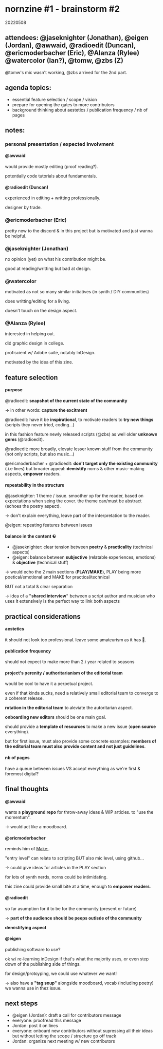 # nornzine #1 - brainstorm #2
20220508

## attendees: @jaseknighter (Jonathan), @eigen (Jordan), @awwaid, @radioedit (Duncan), @ericmoderbacher (Eric), @Alanza (Rylee) @watercolor (Ian?), @tomw, @zbs (Z)

@tomw's mic wasn't working, @zbs arrived for the 2nd part.


## agenda topics:

- essential feature selection / scope / vision
- prepare for opening the gates to more contributors
- background thinking about aestetics / publication frequency / nb of pages


## notes:

### personal presentation / expected involvment

#### @awwaid

would provide mostly editing (proof reading?).

potentially code tutorials about fundamentals.


#### @radioedit (Duncan)

experienced in editing + writting professionally.

designer by trade.


### @ericmoderbacher (Eric)

pretty new to the discord & in this project but is motivated and just wanna be helpful.


### @jaseknighter (Jonathan)

no opinion (yet) on what his contribution might be.

good at reading/writting but bad at design.


### @watercolor

motivated as not so many similar initiatives (in synth / DIY communities)

does writting/editing for a living.

doesn't touch on the design aspect.


### @Alanza (Rylee)

interested in helping out.

did graphic design in college.

profiscient w/ Adobe suite, notably InDesign.

motivated by the idea of this zine.


## feature selection

#### purpose

@radioedit: **snapshot of the current state of the community**

-> in other words: **capture the excitment**

@radioedit: have it be **inspirational**, to motivate readers to **try new things** (scripts they never tried, coding...)

in this fashion feature newly released scripts (@zbs) as well older **unknown gems** (@radioedit).

@radioedit: more broadly, elevate lesser known stuff from the community (not only scripts, but also music...)

@ericmoderbacher + @radioedit: **don't target only the existing community** (.i.e lines) but broader appeal: **demistify** norns & other music-making aspects, **empower** readers.


#### repeatability in the structure

@jaseknighter: 1 theme / issue. smoother xp for the reader, based on expectations when seing the cover.
the theme can/must be abstract (echoes the poetry aspect).

-> don't explain everything, leave part of the interpretation to the reader.

@eigen: repeating features between issues


#### balance in the content ☯

- @jaseknighter: clear tension between **poetry** & **practicality** (technical aspects)
- @eigen: balance between **subjective** (relatable experiences, emotions) & **objective** (technical stuff)

-> would echo the 2 main sections (**PLAY/MAKE**), PLAY being more poetical/emotional and MAKE for practical/technical

BUT not a total & clear separation️

-> idea of a **"shared interview"** between a script author and musician who uses it extensively is the perfect way to link both aspects


## practical considerations

#### aestetics

it should not look too professional. leave some amateurism as it has 💖.


#### publication frequency

should not expect to make more than 2 / year
related to seasons


#### project's perenity / authoritarianism of the editorial team

would be cool to have it a perpetual project.

even if that kinda sucks, need a relatively small editorial team to converge to a coherent release.

**rotation in the editorial team** to aleviate the autoritarian aspect.

**onboarding new editors** should be one main goal.

should provide a **template of resources** to make a new issue (**open source** everything).

but for first issue, must also provide some concrete examples: **members of the editorial team must also provide content and not just guidelines**.


#### nb of pages

have a queue between issues VS accept everything as we're first & foremost digital?



## final thoughts

#### @awwaid

wants a **playground repo** for throw-away ideas & WIP articles. to "use the momentum".

-> would act like a moodboard.


#### @ericmoderbacher

reminds him of [Make:](https://makezine.com/).

"entry level" can relate to scripting BUT also mic level, using github...

-> could give ideas for articles in the PLAY section

for lots of synth nerds, norns could be intimidating.

this zine could provide small bite at a time, enough to **empower readers**.


#### @radioedit

so far asumption for it to be for the community (present or future)

-> **part of the audience should be peeps outisde of the community**

**demistifying aspect**


#### @eigen

publishing software to use?

ok w/ re-learning inDesign if that's what the majority uses, or even step down of the publishing side of things.

for design/protoyping, we could use whatever we want!

-> also have a **"tag soup"** alongside moodboard, vocab (including poetry) we wanna use in thez issue.


## next steps

* @eigen (Jordan): draft a call for contributors message
* everyone: proofread this message
* Jordan: post it on lines
* everyone: onboard new contributors without supressing all their ideas but without letting the scope / structure go off track
* Jordan: organize next meeting w/ new contributors
